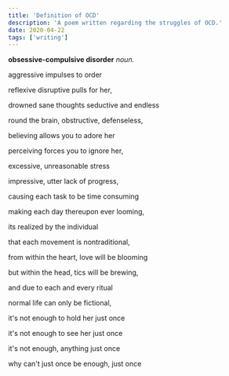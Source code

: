 ```yaml
---
title: 'Definition of OCD'
description: 'A poem written regarding the struggles of OCD.'
date: 2020-04-22
tags: ['writing']
---
```


**obsessive-compulsive disorder** _noun._

aggressive impulses to order

reflexive disruptive pulls for her,

drowned sane thoughts seductive and endless

round the brain, obstructive, defenseless,

believing allows you to adore her

perceiving forces you to ignore her,

excessive, unreasonable stress

impressive, utter lack of progress,

causing each task to be time consuming

making each day thereupon ever looming,

its realized by the individual

that each movement is nontraditional,

from within the heart, love will be blooming

but within the head, tics will be brewing,

and due to each and every ritual

normal life can only be fictional,

it's not enough to hold her just once

it's not enough to see her just once

it's not enough, anything just once

why can't just once be enough, just once
